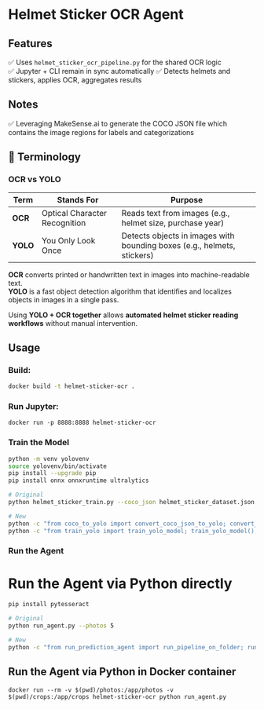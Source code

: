 # Helmet Sticker OCR Agent

## Features
✅ Uses `helmet_sticker_ocr_pipeline.py` for the shared OCR logic  
✅ Jupyter + CLI remain in sync automatically
✅ Detects helmets and stickers, applies OCR, aggregates results

## Notes
✅ Leveraging MakeSense.ai to generate the COCO JSON file which contains the image regions for labels and categorizations

## 📖 Terminology

### OCR vs YOLO

| Term | Stands For | Purpose |
|------|-------------|---------|
| **OCR** | Optical Character Recognition | Reads text from images (e.g., helmet size, purchase year) |
| **YOLO** | You Only Look Once | Detects objects in images with bounding boxes (e.g., helmets, stickers) |

**OCR** converts printed or handwritten text in images into machine-readable text.  
**YOLO** is a fast object detection algorithm that identifies and localizes objects in images in a single pass.

Using **YOLO + OCR together** allows **automated helmet sticker reading workflows** without manual intervention.

## Usage

### Build:
```bash
docker build -t helmet-sticker-ocr .
```

### Run Jupyter:
```
docker run -p 8888:8888 helmet-sticker-ocr
```

### Train the Model
```bash
python -m venv yolovenv
source yolovenv/bin/activate
pip install --upgrade pip
pip install onnx onnxruntime ultralytics

# Original
python helmet_sticker_train.py --coco_json helmet_sticker_dataset.json --images_dir images/ --yolo_labels_dir labels/

# New
python -c "from coco_to_yolo import convert_coco_json_to_yolo; convert_coco_json_to_yolo('helmet_sticker_dataset.json', 'labels/train', ['NOCSAE Recertification Sticker','Helmet Size']);"
python -c "from train_yolo import train_yolo_model; train_yolo_model();"
```

### Run the Agent

# Run the Agent via Python directly

```bash
pip install pytesseract

# Original
python run_agent.py --photos 5

# New
python -c "from run_prediction_agent import run_pipeline_on_folder; run_pipeline_on_folder();
```

## Run the Agent via Python in Docker container
```
docker run --rm -v $(pwd)/photos:/app/photos -v $(pwd)/crops:/app/crops helmet-sticker-ocr python run_agent.py
```
